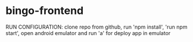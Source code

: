 # bingo-frontend
RUN CONFIGURATION: clone repo from github, run 'npm install', 'run npm start', open android emulator and run 'a' for deploy app in emulator
